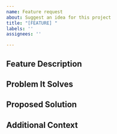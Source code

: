 ```yaml
---
name: Feature request
about: Suggest an idea for this project
title: "[FEATURE] "
labels: ''
assignees: ''

---
```


## Feature Description
<!-- Describe the feature you'd like to see. -->

## Problem It Solves
<!-- What problem does this feature solve? -->

## Proposed Solution
<!-- How do you think this should work? -->

## Additional Context
<!-- Add any other context or screenshots about the feature request here -->
